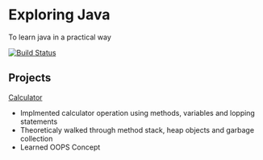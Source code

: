 # Exploring Java
To learn java in a practical way

[![Build Status](https://travis-ci.org/sowmyanarayanan1/exploring-java.svg?branch=master)](https://travis-ci.org/sowmyanarayanan1/exploring-java)

## Projects
[Calculator](https://github.com/sowmyanarayanan1/exploring-java/projects/1) 
 - Implmented calculator operation using methods, variables and lopping statements
 - Theoreticaly walked through method stack, heap objects and garbage collection
 - Learned OOPS Concept
